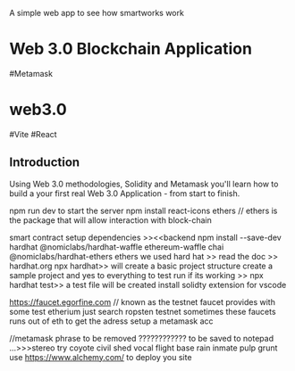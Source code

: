 A simple web app to see how smartworks work
# Web 3.0 Blockchain Application
#Metamask
# web3.0
#Vite
#React
## Introduction
Using Web 3.0 methodologies, Solidity and Metamask you'll learn how to build a your first real Web 3.0 Application - from start to finish.

npm run dev to start the server
npm install react-icons ethers // ethers is the package that will allow interaction with block-chain


smart contract setup
dependencies >><<backend
npm install --save-dev hardhat @nomiclabs/hardhat-waffle ethereum-waffle chai @nomiclabs/hardhat-ethers ethers
 we used hard hat >> read the doc >> hardhat.org
  npx hardhat>> will create a basic project structure 
  create a sample project and yes to everything
  to test run if its working >> npx hardhat test>> a test file will be created
  install solidty extension for vscode 
  
 https://faucet.egorfine.com // known as the testnet faucet provides with some test etherium
  just search ropsten testnet sometimes these faucets runs out of eth
  to get the adress  setup a metamask acc 
  
  //metamask phrase to be removed ???????????? to be saved to notepad ...>>>stereo try coyote civil shed vocal flight base rain inmate pulp grunt
  use https://www.alchemy.com/ to deploy you site 




